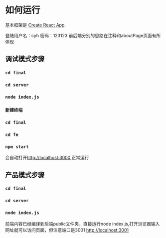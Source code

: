 # 如何运行

基本框架是 [Create React App](https://github.com/facebook/create-react-app).

登陆用户名：cyh
密码：123123
前后端分别的思路在注释和aboutPage页面有所体现
## 调试模式步骤

### `cd final`
### `cd server`
### `node index.js`
### `新建终端`
### `cd final`
### `cd fe`
### `npm start`


会自动打开[http://localhost:3000](http://localhost:3000),正常运行



## 产品模式步骤

### `cd final`
### `cd server`
### `node index.js`

前端内容已经编译到后端public文件夹，直接运行node index.js,打开浏览器输入网址就可以访问页面，但注意端口是3001
[http://localhost:3001](http://localhost:3001)



